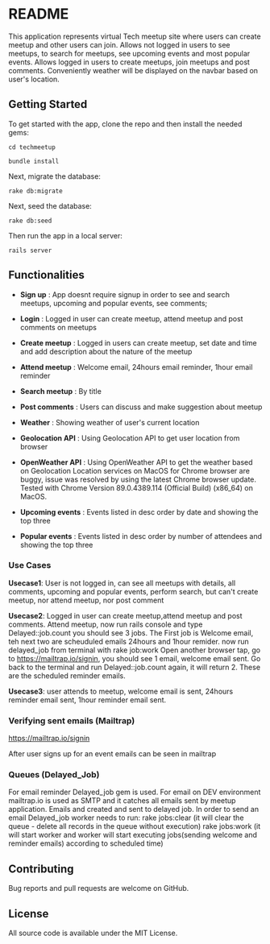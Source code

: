 # README

This application represents virtual Tech meetup site where users can create meetup and other users can join. 
Allows not logged in users to see meetups, to search for meetups, see upcoming events and most popular events. 
Allows logged in users to create meetups, join meetups and post comments. 
Conveniently weather will be displayed on the navbar based on user's location.

## Getting Started
To get started with the app, clone the repo and then install the needed gems:


`cd techmeetup`

`bundle install`

Next, migrate the database:

`rake db:migrate`

Next, seed the database:

`rake db:seed`

Then run the app in a local server:

`rails server`

## Functionalities

- **Sign up** : App doesnt require signup in order to see and search meetups, upcoming and popular events, see comments;

- **Login** :  Logged in user can create meetup, attend meetup and post comments on meetups

- **Create meetup** : Logged in users can create meetup, set date and time and add description about the nature of the meetup

- **Attend meetup** : Welcome email, 24hours email reminder, 1hour email reminder

- **Search meetup** : By title

- **Post comments** : Users can discuss and make suggestion about meetup

- **Weather** : Showing weather of user's current location

- **Geolocation API** :  Using Geolocation API to get user location from browser

- **OpenWeather API** : Using OpenWeather API to get the weather based on Geolocation
Location services on MacOS for Chrome browser are buggy, issue was resolved by using the latest Chrome browser update.
Tested with Chrome Version 89.0.4389.114 (Official Build) (x86_64) on MacOS.

- **Upcoming events** : Events listed in desc order by date and showing the top three

- **Popular events** : Events listed in desc order by number of attendees and showing the top three

### Use Cases

**Usecase1**: User is not logged in, can see all meetups with  details, all comments, upcoming and popular events, perform search, but can't create  meetup, nor attend meetup, nor post comment

**Usecase2**: Logged in user can create meetup,attend meetup and post comments. Attend meetup, now run rails console and type Delayed::job.count you should see 3 jobs. The First job is Welcome email, teh next two are scheuduled emails 24hours and 1hour remider. now run delayed_job from terminal with rake job:work
Open another browser tap, go to  https://mailtrap.io/signin, you should see 1 email, welcome email sent. Go back to the terminal and run Delayed::job.count again, it will return 2. These are the scheduled reminder emails.

**Usecase3**: user attends to meetup, welcome email is sent, 24hours reminder email sent, 1hour reminder email sent.


### Verifying sent emails (Mailtrap)

https://mailtrap.io/signin

After user signs up for an event emails can be seen in mailtrap

### Queues (Delayed_Job)

For email reminder Delayed_job gem is used.
For email on DEV environment mailtrap.io is used as SMTP and it catches all emails sent by meetup application.
Emails and created and sent to delayed job. In order to send an email Delayed_job worker needs to run:
rake jobs:clear (it will clear the queue - delete all records in the queue without execution)
rake jobs:work (it will start worker and worker will start executing jobs(sending welcome and reminder emails) according to scheduled time)

## Contributing

Bug reports and pull requests are welcome on GitHub.

## License

All source code is available under the MIT License.
